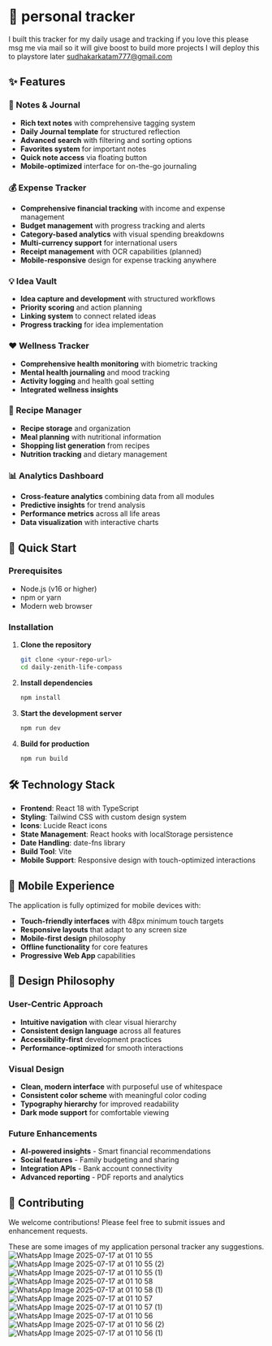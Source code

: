 # 🌟 personal tracker

I built this tracker for my daily usage and tracking if you love this please msg me via mail so it will give boost to build more projects 
I will deploy this to playstore later
sudhakarkatam777@gmail.com
## ✨ Features

### 📝 Notes & Journal
- **Rich text notes** with comprehensive tagging system
- **Daily Journal template** for structured reflection
- **Advanced search** with filtering and sorting options
- **Favorites system** for important notes
- **Quick note access** via floating button
- **Mobile-optimized** interface for on-the-go journaling

### 💰 Expense Tracker
- **Comprehensive financial tracking** with income and expense management
- **Budget management** with progress tracking and alerts
- **Category-based analytics** with visual spending breakdowns
- **Multi-currency support** for international users
- **Receipt management** with OCR capabilities (planned)
- **Mobile-responsive** design for expense tracking anywhere

### 💡 Idea Vault
- **Idea capture and development** with structured workflows
- **Priority scoring** and action planning
- **Linking system** to connect related ideas
- **Progress tracking** for idea implementation

### ❤️ Wellness Tracker
- **Comprehensive health monitoring** with biometric tracking
- **Mental health journaling** and mood tracking
- **Activity logging** and health goal setting
- **Integrated wellness insights**

### 🍳 Recipe Manager
- **Recipe storage** and organization
- **Meal planning** with nutritional information
- **Shopping list generation** from recipes
- **Nutrition tracking** and dietary management

### 📊 Analytics Dashboard
- **Cross-feature analytics** combining data from all modules
- **Predictive insights** for trend analysis
- **Performance metrics** across all life areas
- **Data visualization** with interactive charts

## 🚀 Quick Start

### Prerequisites
- Node.js (v16 or higher)
- npm or yarn
- Modern web browser

### Installation

1. **Clone the repository**
   ```bash
   git clone <your-repo-url>
   cd daily-zenith-life-compass
   ```

2. **Install dependencies**
   ```bash
   npm install
   ```

3. **Start the development server**
   ```bash
   npm run dev
   ```

4. **Build for production**
   ```bash
   npm run build
   ```

## 🛠️ Technology Stack

- **Frontend**: React 18 with TypeScript
- **Styling**: Tailwind CSS with custom design system
- **Icons**: Lucide React icons
- **State Management**: React hooks with localStorage persistence
- **Date Handling**: date-fns library
- **Build Tool**: Vite
- **Mobile Support**: Responsive design with touch-optimized interactions

## 📱 Mobile Experience

The application is fully optimized for mobile devices with:
- **Touch-friendly interfaces** with 48px minimum touch targets
- **Responsive layouts** that adapt to any screen size
- **Mobile-first design** philosophy
- **Offline functionality** for core features
- **Progressive Web App** capabilities

## 🎨 Design Philosophy

### User-Centric Approach
- **Intuitive navigation** with clear visual hierarchy
- **Consistent design language** across all features
- **Accessibility-first** development practices
- **Performance-optimized** for smooth interactions

### Visual Design
- **Clean, modern interface** with purposeful use of whitespace
- **Consistent color scheme** with meaningful color coding
- **Typography hierarchy** for improved readability
- **Dark mode support** for comfortable viewing





### Future Enhancements
- **AI-powered insights** - Smart financial recommendations
- **Social features** - Family budgeting and sharing
- **Integration APIs** - Bank account connectivity
- **Advanced reporting** - PDF reports and analytics

## 🤝 Contributing

We welcome contributions! Please feel free to submit issues and enhancement requests.

These are some images of my application personal tracker any suggestions.
![WhatsApp Image 2025-07-17 at 01 10 55](https://github.com/user-attachments/assets/688a7dcb-0406-4572-9a1a-5280f54b5fde)
![WhatsApp Image 2025-07-17 at 01 10 55 (2)](https://github.com/user-attachments/assets/a48808be-be32-4b04-9e97-5596edaad7e7)
![WhatsApp Image 2025-07-17 at 01 10 55 (1)](https://github.com/user-attachments/assets/051c6264-dbf9-441b-b3fb-cca21bc23517)
![WhatsApp Image 2025-07-17 at 01 10 58](https://github.com/user-attachments/assets/4a3e972a-c9e3-4cbc-a9c7-3ffbe8cbc6e0)
![WhatsApp Image 2025-07-17 at 01 10 58 (1)](https://github.com/user-attachments/assets/b3692f4e-f4ee-437c-b418-6a4b847d5239)
![WhatsApp Image 2025-07-17 at 01 10 57](https://github.com/user-attachments/assets/e2a14089-ae5e-4044-9827-c6e43477a889)
![WhatsApp Image 2025-07-17 at 01 10 57 (1)](https://github.com/user-attachments/assets/8bd76110-1a29-4d0b-9bb5-1daa363d3cc5)
![WhatsApp Image 2025-07-17 at 01 10 56](https://github.com/user-attachments/assets/9824f2b8-a294-4b72-ad39-cb97a01ed966)
![WhatsApp Image 2025-07-17 at 01 10 56 (2)](https://github.com/user-attachments/assets/c2848a80-2866-46bc-b63a-0569243b2ae1)
![WhatsApp Image 2025-07-17 at 01 10 56 (1)](https://github.com/user-attachments/assets/a8ebffc9-3eb0-434f-89c0-be70bc80285e)
